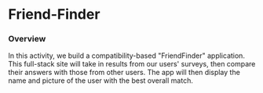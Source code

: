 # Friend-Finder
### Overview

In this activity, we build a compatibility-based "FriendFinder" application. This full-stack site will take in results from our users' surveys, then compare their answers with those from other users. The app will then display the name and picture of the user with the best overall match. 

